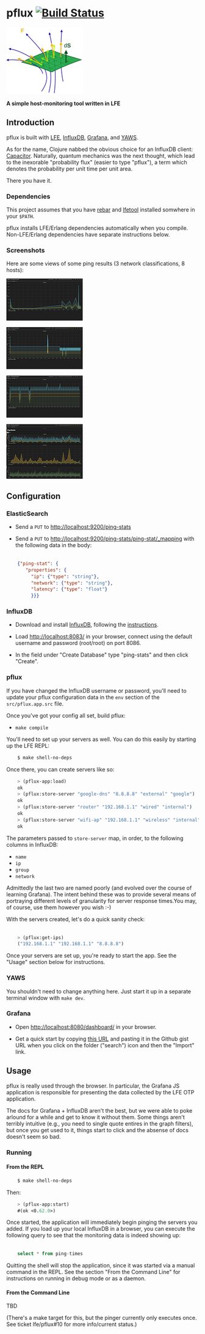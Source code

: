 # pflux [![Build Status](https://travis-ci.org/lfe/pflux.png?branch=master)](https://travis-ci.org/lfe/pflux)

<img src="resources/images/pflux-small.png"/>

**A simple host-monitoring tool written in LFE**


## Introduction

pflux is built with [LFE](https://github.com/rvirding/lfe),
[InfluxDB](http://influxdb.com/download/),
[Grafana](http://grafana.org/), and [YAWS](http://yaws.hyber.org/).

As for the name, Clojure nabbed the obvious choice for an InfluxDB
client: [Capacitor](https://github.com/olauzon/capacitor).
Naturally, quantum mechanics was the next thought, which lead to the
inexorable "probability flux" (easier to type "pflux"), a term which denotes
the probability per unit time per unit area.

There you have it.


### Dependencies

This project assumes that you have [rebar](https://github.com/rebar/rebar)
and [lfetool](https://github.com/lfe/lfetool) installed somwhere in your
``$PATH``.

pflux installs LFE/Erlang dependencies automatically when you compile.
Non-LFE/Erlang dependencies have separate instructions below.


### Screenshots

Here are some views of some ping results (3 network classifications, 8
hosts):

<a href="resources/images/Screenshot-2014-05-26-16.58.31.png"><img src="resources/images/Screenshot-2014-05-26-16.58.31-small.png" /></a>

<a href="resources/images/Screenshot-2014-05-26-16.59.04.png"><img src="resources/images/Screenshot-2014-05-26-16.59.04-small.png" /></a>

<a href="resources/images/Screenshot-2014-05-26-16.59.42.png"><img src="resources/images/Screenshot-2014-05-26-16.59.42-small.png" /></a>

<a href="resources/images/Screenshot-2014-05-26-23.03.59.png"><img src="resources/images/Screenshot-2014-05-26-23.03.59-small.png" /></a>


## Configuration

### ElasticSearch

* Send a ``PUT`` to [http://localhost:9200/ping-stats](http://localhost:9200/ping-stats)

* Send a ``PUT`` to [http://localhost:9200/ping-stats/ping-stat/_mapping](http://localhost:9200/ping-stats/ping-stat/_mapping)
  with the following data in the body:

```json

    {"ping-stat": {
       "properties": {
         "ip": {"type": "string"},
         "network": {"type": "string"},
         "latency": {"type": "float"}
         }}}
```


### InfluxDB

* Download and install [InfluxDB](http://influxdb.com/download/), following
  the
  [instructions](http://influxdb.com/docs/v0.7/introduction/installation.html).

* Load [http://localhost:8083/](http://localhost:8083/) in your browser,
  connect using the default username and password (root/root) on port 8086.

* In the field under "Create Database" type "ping-stats" and then click
  "Create".


### pflux

If you have changed the InfluxDB username or password, you'll need to update
your pflux configuration data in the ``env`` section of the
``src/pflux.app.src`` file.

Once you've got your config all set, build pflux:

* ``make compile``

You'll need to set up your servers as well. You can do this easily by
starting up the LFE REPL:

```bash
    $ make shell-no-deps
```

Once there, you can create servers like so:

```cl
    > (pflux-app:load)
    ok
    > (pflux:store-server "google-dns" "8.8.8.8" "external" "google")
    ok
    > (pflux:store-server "router" "192.168.1.1" "wired" "internal")
    ok
    > (pflux:store-server "wifi-ap" "192.168.1.1" "wireless" "internal")
    ok
```

The parameters passed to ``store-server`` map, in order, to the following
columns in InfluxDB:
 * ``name``
 * ``ip``
 * ``group``
 * ``network``

Admittedly the last two are named poorly (and evolved over the course of learning Grafana). 
The intent behind these was to provide several means of portraying different levels
of granularity for server response times.You may, of course, use them however you wish :-)

With the servers created, let's do a quick sanity check:

```cl

    > (pflux:get-ips)
    ("192.168.1.1" "192.168.1.1" "8.8.8.8")
```

Once your servers are set up, you're ready to start the app. See the "Usage" section
below for instructions.

### YAWS

You shouldn't need to change anything here. Just start it up in a separate
terminal window with ``make dev``.


### Grafana

* Open [http://localhost:8080/dashboard/](http://localhost:8080/dashboard/)
  in your browser.

* Get a quick start by copying
  <a href="https://gist.github.com/anonymous/0114d215a91ddfd7f76f">this
  URL</a> and pasting it in the Github gist URL when you click on the folder
  ("search") icon and then the "Import" link.


## Usage

pflux is really used through the browser. In particular, the Grafana JS application
is responsible for presenting the data collected by the LFE OTP application.

The docs for Grafana + InfluxDB aren't the best, but we were able to poke arlound
for a while and get to know it without them. Some things aren't terribly intuitive
(e.g., you need to single quote entires in the graph filters), but once you get
used to it, things start to click and the absense of docs doesn't seem so bad.


### Running

#### From the REPL

```bash
    $ make shell-no-deps
```

Then:

```cl
    > (pflux-app:start)
    #(ok <0.62.0>)
```

Once started, the application will immediately begin pinging the servers
you added. If you load up your local InfluxDB in a browser, you can
execute the following query to see that the monitoring data is indeed
showing up:

```sql

    select * from ping-times
```

Quitting the shell will stop the application, since it was started via
a manual command in the REPL. See the section "From the Command Line" for
instructions on running in debug mode or as a daemon.


#### From the Command Line

TBD

(There's a make target for this, but the pinger currently only executes once. See
ticket lfe/pflux#10 for more info/current status.)
